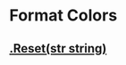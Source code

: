 # Format Colors
## [.Reset(str string)](https://github.com/iVitaliya/colors-go/blob/cb9a17c1a646527a93c7192d765a833f662f64e1/colors/format.go#L18)
